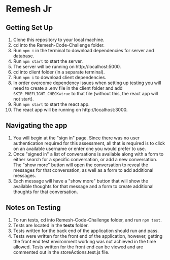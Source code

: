 # Remesh Jr

## Getting Set Up

1. Clone this repository to your local machine.
2. cd into the Remesh-Code-Challenge folder.
3. Run `npm i` in the terminal to download dependencies for server and database.
4. Run `npm start` to start the server.
5. The server will be running on http://localhost:5000.
6. cd into client folder (in a separate terminal).
7. Run `npm i` to download client dependencies.
8. In order overcome dependency issues when setting up testing you will need to create a .env file in the client folder and add `SKIP_PREFLIGHT_CHECK=true` to that file (without this, the react app will not start).
9. Run `npm start` to start the react app.
10. The react app will be running on http://localhost:3000.

## Navigating the app

1. You will begin at the "sign in" page. Since there was no user authentication required for this assessment, all that is required is to click on an available username or enter one you would prefer to use.
2. Once "signed in" a list of conversations is available along with a form to either search for a specific conversation, or add a new conversation. The "show more" button will open the conversation to reveal the messages for that conversation, as well as a form to add additional messages.
3. Each message will have a "show more" button that will show the available thoughts for that message and a form to create additional thoughts for that conversation.

## Notes on Testing

1. To run tests, cd into Remesh-Code-Challenge folder, and run `npm test`.
2. Tests are located in the **tests** folder.
3. Tests written for the back end of the application should run and pass.
4. Tests were written for the front end of the application, however, getting the front end test environment working was not achieved in the time allowed. Tests written for the front end can be viewed and are commented out in the storeActions.test.js file.
